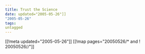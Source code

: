 ```yaml
---
title: Trust the Science
date: updated="2005-05-26"]]
"2005-05-26"
tags:
untagged
---
```

[[!meta updated="2005-05-26"]]
[[!map pages="20050526/* and ! 20050526/*/*"]]
